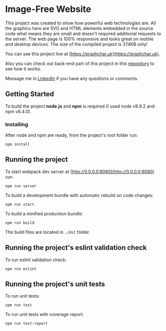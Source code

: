 # Image-Free Website
This project was created to show how powerful web technologies are. All the
graphics here are SVG and HTML elements embedded in the source code what
means they are small and doesn’t required additional requests to the server.
The web page is 100% responsive and looks great on mobile and desktop devices.
The size of the compiled project is 374KB only!

You can see this project live at [https://prashchar.uk](https://prashchar.uk).

Also you can check out back-end part of this project in this
[repository](https://github.com/monext/image-free-website-server)
to see how it works.

Message me in [LinkedIn](https://www.linkedin.com/in/prashcharuk) if you have any questions or comments.

## Getting Started

To build the project **node.js** and **npm** is required (I used node v8.9.2 and npm v6.4.0).
### Installing

After node and npm are ready, from the project's root folder run:

```
npm install
```

## Running the project

To start webpack dev server at [http://0.0.0.0:8080](http://0.0.0.0:8080) run:

```
npm run server
```

To build a development bundle with automatic rebuild on code changes:

```
npm run start
```

To build a minified production bundle:

```
npm run build
```

The build files are located in ```./dst``` folder.

## Running the project's eslint validation check

To run eslint validation check:

```
npm run eslint
```

## Running the project's unit tests

To run unit tests:

```
npm run test
```

To run unit tests with coverage report:

```
npm run test:report
```
